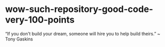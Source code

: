 # wow-such-repository-good-code-very-100-points
“If you don't build your dream, someone will hire you to help build theirs.”  ~ Tony Gaskins
